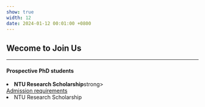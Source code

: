 ```yaml
---
show: true
width: 12
date: 2024-01-12 00:01:00 +0800
---
```


<div class="p-4">
    <h2>Wecome to Join Us</h2>
    <hr />
    <h4>Prospective PhD students</h4>
    <p>
        <li> <strong>NTU Research Scholarship</strong>strong></li>
        <a href="https://www.ntu.edu.sg/education/graduate-programme/cee-phd-programme-(by-research)" target="_blank">Admission requirements </a>
        <li> NTU Research Scholarship</li>
    </p>
 
</div>


